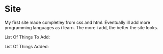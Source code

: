 # Site
My first site made completley from css and html. Eventually ill add more programming languages as i learn. The more i add, the better the site looks.


List Of Things To Add:



List Of Things Added:

